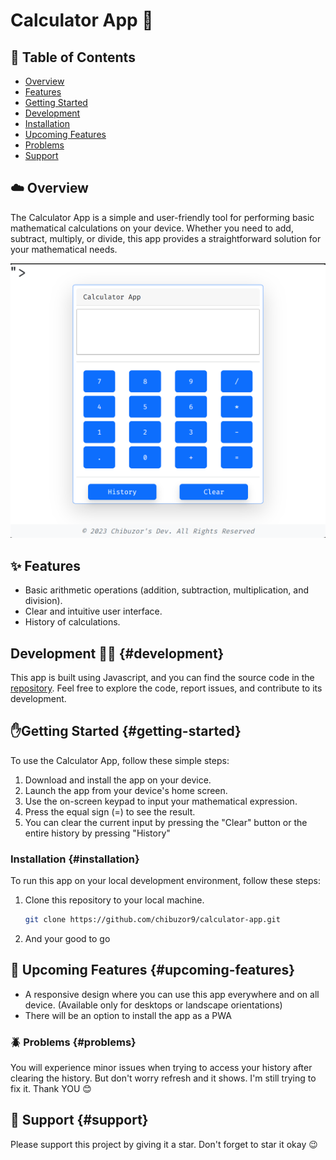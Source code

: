 # Calculator App 🧮

## 📜 Table of Contents

- [Overview](#overview)
- [Features](#features)
- [Getting Started](#getting-started)
- [Development](#development)
- [Installation](#installation)
- [Upcoming Features](#upcoming-features)
- [Problems](#problems)
- [Support](#support)


## ☁️ Overview 

The Calculator App is a simple and user-friendly tool for performing basic mathematical calculations on your device. Whether you need to add, subtract, multiply, or divide, this app provides a straightforward solution for your mathematical needs.

![Calculator App Screenshot](public/screenshot.png)

## ✨️ Features

- Basic arithmetic operations (addition, subtraction, multiplication, and division).
- Clear and intuitive user interface.
- History of calculations.


## Development 👨‍💻 {#development}

This app is built using Javascript, and you can find the source code in the [repository](https://github.com/chibuzor9/calculator-app). Feel free to explore the code, report issues, and contribute to its development.

## ✋️Getting Started {#getting-started}

To use the Calculator App, follow these simple steps:

1. Download and install the app on your device.
2. Launch the app from your device's home screen.
3. Use the on-screen keypad to input your mathematical expression.
4. Press the equal sign (=) to see the result.
5. You can clear the current input by pressing the "Clear" button or the entire history by pressing "History"

### Installation {#installation}

To run this app on your local development environment, follow these steps:

1. Clone this repository to your local machine.
   ```bash
   git clone https://github.com/chibuzor9/calculator-app.git
   ```
2. And your good to go

## 🤤 Upcoming Features {#upcoming-features}
- A responsive design where you can use this app everywhere and on all device. (Available only for desktops or landscape orientations)
- There will be an option to install the app as a PWA

### 🪲 Problems {#problems}
You will experience minor issues when trying to access your history after clearing the history. But don't worry refresh and it shows. I'm still trying to fix it. Thank YOU 😊

## 🙏 Support {#support}

Please support this project by giving it a star. Don't forget to star it okay 😉
